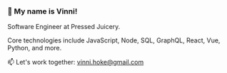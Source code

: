 ### 👋 My name is Vinni!

Software Engineer at Pressed Juicery.

Core technologies include JavaScript, Node, SQL, GraphQL, React, Vue, Python, and more.

📫 Let's work together: vinni.hoke@gmail.com

<!--
**vinnihoke/vinnihoke** is a ✨ _special_ ✨ repository because its `README.md` (this file) appears on your GitHub profile.

Here are some ideas to get you started:

- 🔭 I’m currently working on ...
- 🌱 I’m currently learning ...
- 👯 I’m looking to collaborate on ...
- 🤔 I’m looking for help with ...
- 💬 Ask me about ...
- 📫 How to reach me: ...
- 😄 Pronouns: ...
- ⚡ Fun fact: ...
-->
